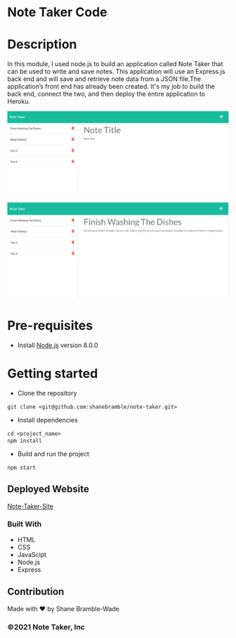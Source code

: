 # Note Taker Code

# Description

In this module, I used node.js to build an application called Note Taker that can be used to write and save notes. This application will use an Express.js back end and will save and retrieve note data from a JSON file.The application’s front end has already been created. It's my job to build the back end, connect the two, and then deploy the entire application to Heroku.

![Note-Taker](assets/images/note-taker-profile-2.png)

![Note-Taker](assets/images/note-taker-profile.png)

# Pre-requisites

- Install [Node.js](https://nodejs.org/en/) version 8.0.0

# Getting started

- Clone the repository

```
git clone <git@github.com:shanebramble/note-taker.git> 
```

- Install dependencies

```
cd <project_name>
npm install
```

- Build and run the project

```
npm start
```

## Deployed Website

[Note-Taker-Site](https://still-brook-16172.herokuapp.com/)

### Built With

- HTML
- CSS
- JavaScipt
- Node.js
- Express

## Contribution

Made with ❤️ by Shane Bramble-Wade

### ©️2021 Note Taker, Inc
